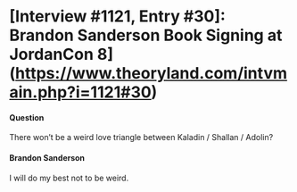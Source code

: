 # [Interview #1121, Entry #30]: Brandon Sanderson Book Signing at JordanCon 8](https://www.theoryland.com/intvmain.php?i=1121#30)

#### Question

There won’t be a weird love triangle between Kaladin / Shallan / Adolin?

#### Brandon Sanderson

I will do my best not to be weird.


